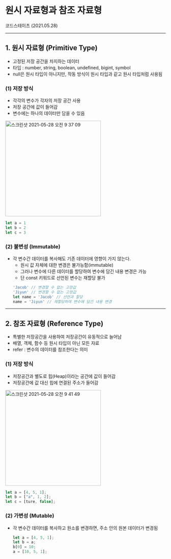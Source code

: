 # 원시 자료형과 참조 자료형
코드스테이츠 (2021.05.28)

***

## 1. 원시 자료형 (Primitive Type)
- 고정된 저장 공간을 차지하는 데이터
- 타입 : number, string, boolean, undefined, bigint, symbol
- null은 원시 타입이 아니지만, 작동 방식이 원시 타입과 같고 원시 타입처럼 사용됨

### (1) 저장 방식
- 각각의 변수가 각자의 저장 공간 사용
- 저장 공간에 값이 들어감
- 변수에는 하나의 데이터만 담을 수 있음

<img width="300" alt="스크린샷 2021-05-28 오전 9 37 09" src="https://user-images.githubusercontent.com/80403988/119914669-aee4d300-bf9b-11eb-8820-b26184a78dae.png">

  ```js
  let a = 1
  let b = 2
  let c = 3
```

### (2) 불변성 (Immutable)
- 각 변수간 데이터를 복사해도 기존 데이터에 영향이 가지 않는다.
  - 원시 값 자체에 대한 변경은 불가능함(immutable)
  - 그러나 변수에 다른 데이터를 할당하여 변수에 담긴 내용 변경은 가능
  - 단 const 키워드로 선언된 변수는 재할당 불가
  ```js
  'Jacob' // 변경할 수 없는 고정값
  'Jiyun' // 변경할 수 없는 고정값
  let name = 'Jacob' // 선언과 할당
  name = 'Jiyun' // 재할당하여 변수에 담긴 내용 변경
  ```

***  

## 2. 참조 자료형 (Reference Type)
- 특별한 저장공간을 사용하여 저장공간이 유동적으로 늘어남
- 배열, 객체, 함수 등 원시 타입이 아닌 모든 자료
- refer : 변수의 데이터를 참조한다는 의미

### (1) 저장 방식
- 저장공간과 별도로 힙(Heap)이라는 공간에 값이 들어감
- 저장공간에 값 대신 힙에 연결된 주소가 들어감

<img width="300" alt="스크린샷 2021-05-28 오전 9 41 49" src="https://user-images.githubusercontent.com/80403988/119914683-b73d0e00-bf9b-11eb-9ca1-cbbcc8e77072.png">

  ```js
  let a = [4, 5, 1];
  let b = ["a", 1, 2];
  let c = [ture, false];
  ```
### (2) 가변성 (Mutable)  
- 각 변수간 데이터를 복사하고 원소를 변경하면, 주소 안의 원본 데이터가 변경됨
  ```js
  let a = [4, 5, 1];
  let b = a;
  b[0] = 10;
  a = [10, 5, 1];
  ```
  
